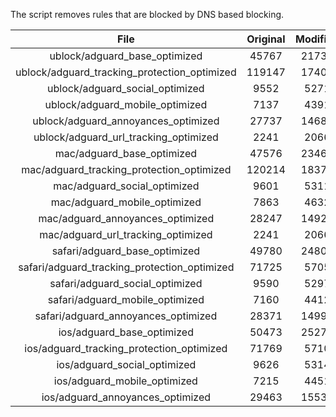 The script removes rules that are blocked by DNS based blocking.


| File | Original | Modified |
|:----:|:-----:|:-----:|
| ublock/adguard_base_optimized | 45767 | 21736 |
| ublock/adguard_tracking_protection_optimized | 119147 | 17401 |
| ublock/adguard_social_optimized | 9552 | 5271 |
| ublock/adguard_mobile_optimized | 7137 | 4391 |
| ublock/adguard_annoyances_optimized | 27737 | 14680 |
| ublock/adguard_url_tracking_optimized | 2241 | 2066 |
| mac/adguard_base_optimized | 47576 | 23468 |
| mac/adguard_tracking_protection_optimized | 120214 | 18372 |
| mac/adguard_social_optimized | 9601 | 5311 |
| mac/adguard_mobile_optimized | 7863 | 4632 |
| mac/adguard_annoyances_optimized | 28247 | 14923 |
| mac/adguard_url_tracking_optimized | 2241 | 2066 |
| safari/adguard_base_optimized | 49780 | 24807 |
| safari/adguard_tracking_protection_optimized | 71725 | 5705 |
| safari/adguard_social_optimized | 9590 | 5297 |
| safari/adguard_mobile_optimized | 7160 | 4412 |
| safari/adguard_annoyances_optimized | 28371 | 14996 |
| ios/adguard_base_optimized | 50473 | 25270 |
| ios/adguard_tracking_protection_optimized | 71769 | 5710 |
| ios/adguard_social_optimized | 9626 | 5314 |
| ios/adguard_mobile_optimized | 7215 | 4451 |
| ios/adguard_annoyances_optimized | 29463 | 15533 |